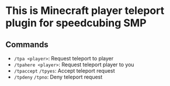 # This is Minecraft player teleport plugin for speedcubing SMP
## Commands
- `/tpa <player>`: Request teleport to player
- `/tpahere <player>`: Request teleport player to you
- `/tpaccept` `/tpyes`: Accept teleport request
- `/tpdeny` `/tpno`: Deny teleport request